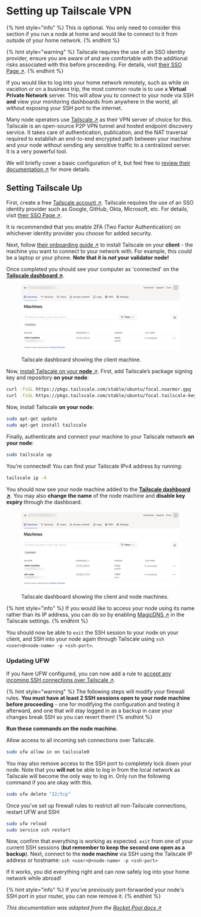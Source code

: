 # Setting up Tailscale VPN

{% hint style="info" %}
This is optional. You only need to consider this section if you run a node at home and would like to connect to it from outside of your home network.
{% endhint %}

{% hint style="warning" %}
Tailscale requires the use of an SSO identity provider, ensure you are aware of and are comfortable with the additional risks associated with this before proceeding. For details, visit [their SSO Page ↗](https://tailscale.com/kb/1013/sso-providers/).
{% endhint %}

If you would like to log into your home network remotely, such as while on vacation or on a business trip, the most common route is to use a **Virtual Private Network** server. This will allow you to connect to your node via SSH **and** view your monitoring dashboards from anywhere in the world, all without exposing your SSH port to the internet.

Many node operators use [Tailscale ↗](https://tailscale.com/blog/how-tailscale-works/) as their VPN server of choice for this. Tailscale is an open-source P2P VPN tunnel and hosted endpoint discovery service. It takes care of authentication, publication, and the NAT traversal required to establish an end-to-end encrypted path between your machine and your node without sending any sensitive traffic to a centralized server. It is a very powerful tool.

We will briefly cover a basic configuration of it, but feel free to [review their documentation ↗](https://tailscale.com/kb/start/) for more details.

## Setting Tailscale Up

First, create a free [Tailscale account ↗](https://tailscale.com/). Tailscale requires the use of an SSO identity provider such as Google, GitHub, Okta, Microsoft, etc. For details, visit [their SSO Page ↗](https://tailscale.com/kb/1013/sso-providers/).

It is recommended that you enable 2FA (Two Factor Authentication) on whichever identity provider you choose for added security.

Next, follow [their onboarding guide ↗](https://tailscale.com/kb/1017/install/) to install Tailscale on your **client** - the machine you want to connect to your network with. For example, this could be a laptop or your phone. **Note that it is **_**not**_** your validator node!**

Once completed you should see your computer as 'connected' on the [**Tailscale dashboard ↗**](https://login.tailscale.com/admin/machines).

<figure><img src="../.gitbook/assets/tailscale-client.png" alt=""><figcaption><p>Tailscale dashboard showing the client machine.</p></figcaption></figure>

Now, [install Tailscale on your **node** ↗](https://tailscale.com/kb/1039/install-ubuntu-2004/). First, add Tailscale’s package signing key and repository **on your node**:

```bash
curl -fsSL https://pkgs.tailscale.com/stable/ubuntu/focal.noarmor.gpg | sudo tee /usr/share/keyrings/tailscale-archive-keyring.gpg >/dev/null
curl -fsSL https://pkgs.tailscale.com/stable/ubuntu/focal.tailscale-keyring.list | sudo tee /etc/apt/sources.list.d/tailscale.list
```

Now, install Tailscale **on your node**:

```bash
sudo apt-get update
sudo apt-get install tailscale
```

Finally, authenticate and connect your machine to your Tailscale network **on your node**:

```bash
sudo tailscale up
```

You’re connected! You can find your Tailscale IPv4 address by running:

```bash
tailscale ip -4
```

You should now see your node machine added to the [**Tailscale dashboard ↗**](https://login.tailscale.com/admin/machines). You may also **change the name** of the node machine and **disable key expiry** through the dashboard.

<figure><img src="../.gitbook/assets/tailscale-client-and-node.png" alt=""><figcaption><p>Tailscale dashboard showing the client and node machines.</p></figcaption></figure>

{% hint style="info" %}
If you would like to access your node using its name rather than its IP address, you can do so by enabling [MagicDNS ↗](https://tailscale.com/kb/1081/magicdns/) in the Tailscale settings.
{% endhint %}

You should now be able to `exit` the SSH session to your node on your client, and SSH into your node again through Tailscale using `ssh <user>@<node-name> -p <ssh-port>`.

### Updating UFW

If you have UFW configured, you can now add a rule to [accept any incoming SSH connections over Tailscale ↗](https://tailscale.com/kb/1077/secure-server-ubuntu-18-04/).

{% hint style="warning" %}
The following steps will modify your firewall rules. **You must have at least 2 SSH sessions open to your node machine before proceeding** - one for modifying the configuration and testing it afterward, and one that will stay logged in as a backup in case your changes break SSH so you can revert them!
{% endhint %}

**Run these commands on the node machine.**

Allow access to all incoming ssh connections over Tailscale.

```bash
sudo ufw allow in on tailscale0
```

You may also remove access to the SSH port to completely lock down your node. Note that you **will not** be able to log in from the local network as Tailscale will become the only way to log in. Only run the following command if you are okay with this.

```bash
sudo ufw delete "22/tcp"
```

Once you’ve set up firewall rules to restrict all non-Tailscale connections, restart UFW and SSH:

```bash
sudo ufw reload
sudo service ssh restart
```

Now, confirm that everything is working as expected. `exit` from one of your current SSH sessions (**but remember to keep the second one open as a backup**). Next, connect to the **node machine** via SSH using the Tailscale IP address or hostname: `ssh <user>@<node-name> -p <ssh-port>`

If it works, you did everything right and can now safely log into your home network while abroad!

{% hint style="info" %}
If you've previously port-forwarded your node's SSH port in your router, you can now remove it.
{% endhint %}

_This documentation was adapted from the_ [_Rocket Pool docs ↗_](https://docs.rocketpool.net/guides/node/tailscale.html)
